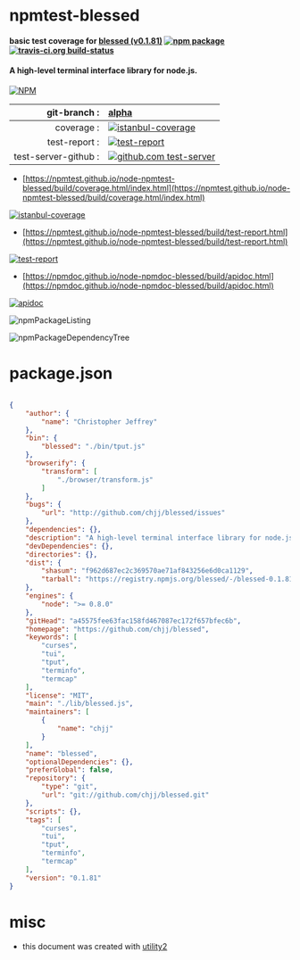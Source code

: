 # npmtest-blessed

#### basic test coverage for  [blessed (v0.1.81)](https://github.com/chjj/blessed)  [![npm package](https://img.shields.io/npm/v/npmtest-blessed.svg?style=flat-square)](https://www.npmjs.org/package/npmtest-blessed) [![travis-ci.org build-status](https://api.travis-ci.org/npmtest/node-npmtest-blessed.svg)](https://travis-ci.org/npmtest/node-npmtest-blessed)

#### A high-level terminal interface library for node.js.

[![NPM](https://nodei.co/npm/blessed.png?downloads=true&downloadRank=true&stars=true)](https://www.npmjs.com/package/blessed)

| git-branch : | [alpha](https://github.com/npmtest/node-npmtest-blessed/tree/alpha)|
|--:|:--|
| coverage : | [![istanbul-coverage](https://npmtest.github.io/node-npmtest-blessed/build/coverage.badge.svg)](https://npmtest.github.io/node-npmtest-blessed/build/coverage.html/index.html)|
| test-report : | [![test-report](https://npmtest.github.io/node-npmtest-blessed/build/test-report.badge.svg)](https://npmtest.github.io/node-npmtest-blessed/build/test-report.html)|
| test-server-github : | [![github.com test-server](https://npmtest.github.io/node-npmtest-blessed/GitHub-Mark-32px.png)](https://npmtest.github.io/node-npmtest-blessed/build/app/index.html) | | build-artifacts : | [![build-artifacts](https://npmtest.github.io/node-npmtest-blessed/glyphicons_144_folder_open.png)](https://github.com/npmtest/node-npmtest-blessed/tree/gh-pages/build)|

- [https://npmtest.github.io/node-npmtest-blessed/build/coverage.html/index.html](https://npmtest.github.io/node-npmtest-blessed/build/coverage.html/index.html)

[![istanbul-coverage](https://npmtest.github.io/node-npmtest-blessed/build/screenCapture.buildCi.browser.%252Ftmp%252Fbuild%252Fcoverage.lib.html.png)](https://npmtest.github.io/node-npmtest-blessed/build/coverage.html/index.html)

- [https://npmtest.github.io/node-npmtest-blessed/build/test-report.html](https://npmtest.github.io/node-npmtest-blessed/build/test-report.html)

[![test-report](https://npmtest.github.io/node-npmtest-blessed/build/screenCapture.buildCi.browser.%252Ftmp%252Fbuild%252Ftest-report.html.png)](https://npmtest.github.io/node-npmtest-blessed/build/test-report.html)

- [https://npmdoc.github.io/node-npmdoc-blessed/build/apidoc.html](https://npmdoc.github.io/node-npmdoc-blessed/build/apidoc.html)

[![apidoc](https://npmdoc.github.io/node-npmdoc-blessed/build/screenCapture.buildCi.browser.%252Ftmp%252Fbuild%252Fapidoc.html.png)](https://npmdoc.github.io/node-npmdoc-blessed/build/apidoc.html)

![npmPackageListing](https://npmtest.github.io/node-npmtest-blessed/build/screenCapture.npmPackageListing.svg)

![npmPackageDependencyTree](https://npmtest.github.io/node-npmtest-blessed/build/screenCapture.npmPackageDependencyTree.svg)



# package.json

```json

{
    "author": {
        "name": "Christopher Jeffrey"
    },
    "bin": {
        "blessed": "./bin/tput.js"
    },
    "browserify": {
        "transform": [
            "./browser/transform.js"
        ]
    },
    "bugs": {
        "url": "http://github.com/chjj/blessed/issues"
    },
    "dependencies": {},
    "description": "A high-level terminal interface library for node.js.",
    "devDependencies": {},
    "directories": {},
    "dist": {
        "shasum": "f962d687ec2c369570ae71af843256e6d0ca1129",
        "tarball": "https://registry.npmjs.org/blessed/-/blessed-0.1.81.tgz"
    },
    "engines": {
        "node": ">= 0.8.0"
    },
    "gitHead": "a45575fee63fac158fd467087ec172f657bfec6b",
    "homepage": "https://github.com/chjj/blessed",
    "keywords": [
        "curses",
        "tui",
        "tput",
        "terminfo",
        "termcap"
    ],
    "license": "MIT",
    "main": "./lib/blessed.js",
    "maintainers": [
        {
            "name": "chjj"
        }
    ],
    "name": "blessed",
    "optionalDependencies": {},
    "preferGlobal": false,
    "repository": {
        "type": "git",
        "url": "git://github.com/chjj/blessed.git"
    },
    "scripts": {},
    "tags": [
        "curses",
        "tui",
        "tput",
        "terminfo",
        "termcap"
    ],
    "version": "0.1.81"
}
```



# misc
- this document was created with [utility2](https://github.com/kaizhu256/node-utility2)
